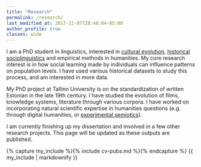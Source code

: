 ```yaml
---
title: "Research"
permalink: /research/
last_modified_at: 2017-11-07T20:48:04-05:00
author_profile: true
classes: wide
---
```


I am a PhD student in linguistics, interested in [cultural evolution](/me/cult-evol/), [historical sociolinguistics](/me/hist-soc-ling/) and empirical methods in humanities. My core research interest is in how social learning made by individuals can influence patterns on population levels. I have used various historical datasets to study this process, and am interested in more data.

My PhD project at Tallinn University is on the standardization of written Estonian in the late 19th century. I have studied the evolution of films, knowledge systems, literature through various corpora. I have worked on incorporating natural scientific expertise in humanities questions (e.g. through digital humanities, or [experimental semiotics](/me/exp-sem/)).

I am currently finishing up my dissertation and involved in a few other research projects. This page will be updated as these outputs are published.

{% capture my_include %}{% include cv-pubs.md %}{% endcapture %}
{{ my_include | markdownify }}